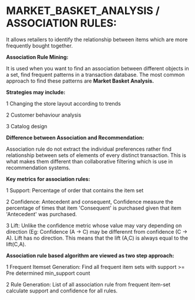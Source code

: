 # MARKET_BASKET_ANALYSIS / ASSOCIATION RULES: 
It allows retailers to identify the relationship between items which are more  frequently bought together.

**Association Rule Mining:**

It is used when you want to find an association between different objects in a set, find frequent patterns in a transaction database. The most common approach to find these patterns are **Market Basket Analysis.**

**Strategies may include:**

1 Changing the store layout according to trends

2 Customer behaviour analysis

3 Catalog design

**Difference between Association and Recommendation:**

Association rule do not extract the individual preferences rather find relationship between sets of elements of every distinct transaction. This is what makes them different than collaborative filtering which is use in recommendation systems.

**Key metrics for association rules:**

1 Support: Percentage of order that contains the item set

2 Confidence: Antecedent and consequent, Confidence measure the percentage of times that item 'Consequent' is purchased given that item 'Antecedent' was purchased.

3 Lift: Unlike the confidence metric whose value may vary depending on direction (Eg: Confidence (A -> C) may be differennt from confidence (C -> A). Lift has no direction. This means that the lift (A,C) is always equal to the lift(C,A).


**Association rule based algorithm are viewed as two step approach:**

1 Frequent Itemset Generation: Find all frequent item sets with support >= Pre determined min_support count

2 Rule Generation: List of all association rule from frequent item-set calculate support and confidence for all rules.










